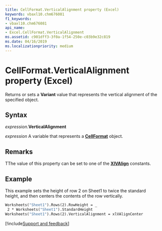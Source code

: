 ```yaml
---
title: CellFormat.VerticalAlignment property (Excel)
keywords: vbaxl10.chm676081
f1_keywords:
- vbaxl10.chm676081
api_name:
- Excel.CellFormat.VerticalAlignment
ms.assetid: c901dff3-3f0a-1f54-250e-c03b9e32c819
ms.date: 04/16/2019
ms.localizationpriority: medium
---
```



# CellFormat.VerticalAlignment property (Excel)

Returns or sets a **Variant** value that represents the vertical alignment of the specified object.


## Syntax

_expression_.**VerticalAlignment**

_expression_ A variable that represents a **[CellFormat](Excel.CellFormat.md)** object.


## Remarks

TThe value of this property can be set to one of the **[XlVAlign](excel.xlvalign.md)** constants.

## Example

This example sets the height of row 2 on Sheet1 to twice the standard height, and then centers the contents of the row vertically.

```vb
Worksheets("Sheet1").Rows(2).RowHeight = _ 
 2 * Worksheets("Sheet1").StandardHeight 
Worksheets("Sheet1").Rows(2).VerticalAlignment = xlVAlignCenter 

```




[!include[Support and feedback](~/includes/feedback-boilerplate.md)]
